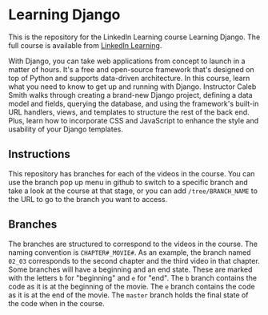 # Learning Django
This is the repository for the LinkedIn Learning course Learning Django. The full course is available from [LinkedIn Learning](https://www.linkedin.com/learning/learning-django-2).

With Django, you can take web applications from concept to launch in a matter of hours. It's a free and open-source framework that's designed on top of Python and supports data-driven architecture. In this course, learn what you need to know to get up and running with Django. Instructor Caleb Smith walks through creating a brand-new Django project, defining a data model and fields, querying the database, and using the framework's built-in URL handlers, views, and templates to structure the rest of the back end. Plus, learn how to incorporate CSS and JavaScript to enhance the style and usability of your Django templates.

## Instructions
This repository has branches for each of the videos in the course. You can use the branch pop up menu in github to switch to a specific branch and take a look at the course at that stage, or you can add `/tree/BRANCH_NAME` to the URL to go to the branch you want to access.

## Branches
The branches are structured to correspond to the videos in the course. The naming convention is `CHAPTER#_MOVIE#`. As an example, the branch named `02_03` corresponds to the second chapter and the third video in that chapter. 
Some branches will have a beginning and an end state. These are marked with the letters `b` for "beginning" and `e` for "end". The `b` branch contains the code as it is at the beginning of the movie. The `e` branch contains the code as it is at the end of the movie. The `master` branch holds the final state of the code when in the course.
